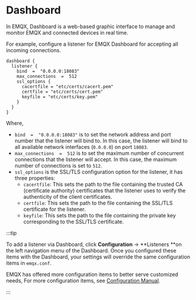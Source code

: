 # Dashboard

In EMQX, Dashboard is a web-based graphic interface to manage and monitor EMQX and connected devices in real time. 

For example,  configure a listener for EMQX Dashboard for accepting all incoming connections.

```
dashboard {
  listener {
    bind  =  "0.0.0.0:18083"
    max_connections  =  512
    ssl_options {
      cacertfile = "etc/certs/cacert.pem"
      certfile = "etc/certs/cert.pem"
      keyfile = "etc/certs/key.pem"
    }
  }
}
```

Where,

- `bind  =  "0.0.0.0:18083"`  is to set the network address and port number that the listener will bind to. In this case, the listener will bind to all available network interfaces (`0.0.0.0`) on port `18083`.
- `max_connections  =  512` is to set the maximum number of concurrent connections that the listener will accept. In this case, the maximum number of connections is set to `512`.
- `ssl_options` is the SSL/TLS configuration option for the listener, it has three properties:
  - `cacertfile`: This sets the path to the file containing the trusted CA (certificate authority) certificates that the listener uses to verify the authenticity of the client certificates.
  - `certfile`: This sets the path to the file containing the SSL/TLS certificate for the listener.
  - `keyfile`: This sets the path to the file containing the private key corresponding to the SSL/TLS certificate.

:::tip

To add a listener via Dashboard, click **Configuration** -> **Listeners **on the left navigation menu of the Dashboard. Once you configured these items with the Dashboard, your settings will override the same configuration items in `emqx.conf`.

EMQX has offered more configuration items to better serve customized needs, For more configuration items, see [Configuration Manual](./configuration-manual.md).

:::